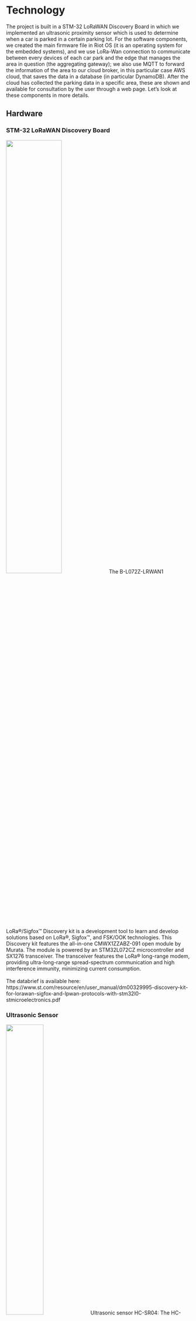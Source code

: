 # Technology
The project is built in a STM-32 LoRaWAN Discovery Board in which we implemented an ultrasonic proximity sensor which is used to determine when a car is parked in a certain parking lot.
For the software components, we created the main firmware file in Riot OS (it is an operating system for the embedded systems), and we use LoRa-Wan connection to communicate between every devices of each car park and the edge that manages the area in question (the aggregating gateway); we also use MQTT to forward the information of the area to our cloud broker, in this particular case AWS cloud, that saves the data in a database (in particular DynamoDB). After the cloud has collected the parking data in a specific area, these are shown and available for consultation by the user through a web page.
Let’s look at these components in more details.

## Hardware
### STM-32 LoRaWAN Discovery Board
<img src="https://github.com/Progedit/Lights-on-Parking/blob/7f7f6ebc3b4780be028bdf3520b7de48cc5d95fe/images/lora.jpg" width=55% height=55%>
The B-L072Z-LRWAN1 LoRa®/Sigfox™ Discovery kit is a development tool to learn and develop solutions based on LoRa®, Sigfox™, and FSK/OOK technologies. This Discovery kit features the all-in-one CMWX1ZZABZ-091 open module by Murata. The module is powered by an STM32L072CZ microcontroller and SX1276 transceiver. The transceiver features the LoRa® long-range modem, providing ultra-long-range spread-spectrum communication and high interference immunity, minimizing current consumption.
<br/>
<br/>
The databrief is available here: https://www.st.com/resource/en/user_manual/dm00329995-discovery-kit-for-lorawan-sigfox-and-lpwan-protocols-with-stm32l0-stmicroelectronics.pdf

### Ultrasonic Sensor
<img src="https://github.com/Progedit/Lights-on-Parking/blob/e16710c8107c9f4f39fad81d472b33643338de2c/images/Ultrasonic%20Sensor.jpg" width=45% height=45%>
Ultrasonic sensor HC-SR04: The HC-SR04 ultrasonic sensor uses sonar to determine distance to an object like bats or dolphins do. It offers excellent non-contact range detection with high accuracy and stable readings in an easy-to-use package. It operates in a distance range going from 2cm to 400 cm. Its operation is not affected by sunlight or black material.
The sensor come with 4 pins that correspond:

- VCC = +5VDC.
- Working current = 15mA.
- Trig = Trigger input of Sensor.
- Echo = Echo output of Sensor.
- GND = GND.
<img src="https://github.com/Progedit/Lights-on-Parking/blob/2f1fd3841eb37c18bd1a7566bdf66c492066c718/images/Ultrasonic_Sensor.jpg" width=50% height=50%>

Datasheet is available here: https://cdn.sparkfun.com/datasheets/Sensors/Proximity/HCSR04.pdf

### How they interact between them: 
<img src="https://github.com/Progedit/Lights-on-Parking/blob/f19e51a59780010502f57b1a080983abecc6f10a/images/Schema_Hardware_Fritzing.png" width=72% height=72%>

## Software
<b>RIOT OS</b>: RIOT is a small operating system for networked, memory-constrained systems with focus on low-power wireless Internet of Things devices. It is open-source software.
RIOT is based on a microkernel architecture and in constrast to other operating systems with similarly low memory use, it allows applications software programming with the programming language C and C++, also by an experimental API. It has full multithreading and real-time abilities, and also SSL and TLS are supported by popular libraries.
Riot OS gives us the possibility to create the main file that can be flashed in a big range of boards or simulate the functioning of the software in the terminal.

<b>AWS</b>: AWS IoT Core allows to connect devices to AWS services or to other devices, protect data and interactions, process and perform actions on device data, enable interactions between applications and devices even when they are offline and consequently produce low-cost devices with Alexa integrated.
The data are stored in DynamoDB: it is a fully managed proprietary NoSQL database service that supports key–value and document data structures and is offered by Amazon as part of the Amazon Web Services.

<b>WebApp</b>: It is a simple web page through which the user can interact with the system. Here you can monitor the situation of an area of the city, seeing how many parking spaces are available in that area.

<img src="https://github.com/Progedit/Lights-on-Parking/blob/3da7682dfb0566750f19ed1f9a12b4f4fa52dd9c/images/Schema.png" width=85% height=85%>

<b>MQTT (MQ Telemetry Transport)</b>: is a standard ISO publish-subscribe light messaging protocol that sits on top of TCP/IP. It is designed for situations where low impact is required and where bandwidth is limited. The publish-subscribe pattern requires a messaging broker: the broker is responsible for distributing the messages to the intended clients.

<b>LoRa</b>: it is the physical layer or the wireless modulation utilized to create the long range communication link. The advantage of LoRa is in the technology’s long range capability. A single gateway or base station can cover entire cities or hundreds of square kilometers.
The LoRaWAN specification is a Low Power, Wide Area (LPWA) networking protocol designed to wirelessly connect battery operated ‘things’ to the internet in regional, national or global networks, and targets key Internet of Things (IoT) requirements such as bi-directional communication, end-to-end security, mobility and localization services. It defines the communication protocol and system architecture for the network while the LoRa physical layer enables the long-range communication link. The protocol and network architecture have the most influence in determining the battery lifetime of a node, the network capacity, the quality of service, the security, and the variety of applications served by the network.
For more details see here: https://lora-alliance.org/lorawan-for-developers/

<b>The Things Network</b>: The Things Network is a global collaborative Internet of Things ecosystem that creates networks, devices and solutions using LoRaWAN.
The Things Network runs The Things Stack Community Edition, which is a crowdsourced, open and decentralized LoRaWAN network. This network is a great way to get started testing devices, applications, and integrations, and get familiar with LoRaWAN.
